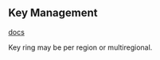 Key Management
-

[docs](https://cloud.google.com/kms/docs)

Key ring may be per region or multiregional.
